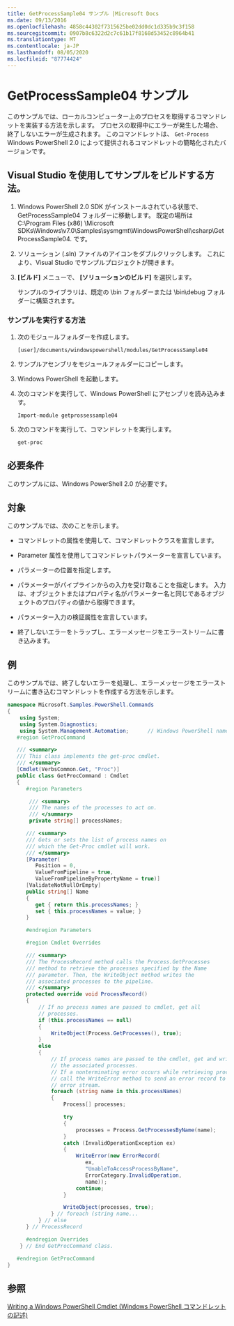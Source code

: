 ```yaml
---
title: GetProcessSample04 サンプル |Microsoft Docs
ms.date: 09/13/2016
ms.openlocfilehash: 4858c44302f7315625be02dd0dc1d335b9c3f158
ms.sourcegitcommit: 0907b8c6322d2c7c61b17f8168d53452c8964b41
ms.translationtype: MT
ms.contentlocale: ja-JP
ms.lasthandoff: 08/05/2020
ms.locfileid: "87774424"
---
```

# <a name="getprocesssample04-sample"></a>GetProcessSample04 サンプル

このサンプルでは、ローカルコンピューター上のプロセスを取得するコマンドレットを実装する方法を示します。 プロセスの取得中にエラーが発生した場合、終了しないエラーが生成されます。 このコマンドレットは、 `Get-Process` Windows PowerShell 2.0 によって提供されるコマンドレットの簡略化されたバージョンです。

## <a name="how-to-build-the-sample-using-visual-studio"></a>Visual Studio を使用してサンプルをビルドする方法。

1. Windows PowerShell 2.0 SDK がインストールされている状態で、GetProcessSample04 フォルダーに移動します。 既定の場所は C:\Program Files (x86) \Microsoft SDKs\Windows\v7.0\Samples\sysmgmt\WindowsPowerShell\csharp\GetProcessSample04. です。

2. ソリューション (.sln) ファイルのアイコンをダブルクリックします。 これにより、Visual Studio でサンプルプロジェクトが開きます。

3. **[ビルド]** メニューで、 **[ソリューションのビルド]** を選択します。

    サンプルのライブラリは、既定の \bin フォルダーまたは \bin\debug フォルダーに構築されます。

### <a name="how-to-run-the-sample"></a>サンプルを実行する方法

1. 次のモジュールフォルダーを作成します。

    `[user]/documents/windowspowershell/modules/GetProcessSample04`

2. サンプルアセンブリをモジュールフォルダーにコピーします。

3. Windows PowerShell を起動します。

4. 次のコマンドを実行して、Windows PowerShell にアセンブリを読み込みます。

    `Import-module getprossessample04`

5. 次のコマンドを実行して、コマンドレットを実行します。

    `get-proc`

## <a name="requirements"></a>必要条件

このサンプルには、Windows PowerShell 2.0 が必要です。

## <a name="demonstrates"></a>対象

このサンプルでは、次のことを示します。

- コマンドレットの属性を使用して、コマンドレットクラスを宣言します。

- Parameter 属性を使用してコマンドレットパラメーターを宣言しています。

- パラメーターの位置を指定します。

- パラメーターがパイプラインからの入力を受け取ることを指定します。 入力は、オブジェクトまたはプロパティ名がパラメーター名と同じであるオブジェクトのプロパティの値から取得できます。

- パラメーター入力の検証属性を宣言しています。

- 終了しないエラーをトラップし、エラーメッセージをエラーストリームに書き込みます。

## <a name="example"></a>例

このサンプルでは、終了しないエラーを処理し、エラーメッセージをエラーストリームに書き込むコマンドレットを作成する方法を示します。

```csharp
namespace Microsoft.Samples.PowerShell.Commands
{
    using System;
    using System.Diagnostics;
    using System.Management.Automation;      // Windows PowerShell namespace.
   #region GetProcCommand

   /// <summary>
   /// This class implements the get-proc cmdlet.
   /// </summary>
   [Cmdlet(VerbsCommon.Get, "Proc")]
   public class GetProcCommand : Cmdlet
   {
      #region Parameters

       /// <summary>
       /// The names of the processes to act on.
       /// </summary>
       private string[] processNames;

      /// <summary>
      /// Gets or sets the list of process names on
      /// which the Get-Proc cmdlet will work.
      /// </summary>
      [Parameter(
         Position = 0,
         ValueFromPipeline = true,
         ValueFromPipelineByPropertyName = true)]
      [ValidateNotNullOrEmpty]
      public string[] Name
      {
         get { return this.processNames; }
         set { this.processNames = value; }
      }

      #endregion Parameters

      #region Cmdlet Overrides

      /// <summary>
      /// The ProcessRecord method calls the Process.GetProcesses
      /// method to retrieve the processes specified by the Name
      /// parameter. Then, the WriteObject method writes the
      /// associated processes to the pipeline.
      /// </summary>
      protected override void ProcessRecord()
      {
          // If no process names are passed to cmdlet, get all
          // processes.
          if (this.processNames == null)
          {
              WriteObject(Process.GetProcesses(), true);
          }
          else
          {
              // If process names are passed to the cmdlet, get and write
              // the associated processes.
              // If a nonterminating error occurs while retrieving processes,
              // call the WriteError method to send an error record to the
              // error stream.
              foreach (string name in this.processNames)
              {
                  Process[] processes;

                  try
                  {
                      processes = Process.GetProcessesByName(name);
                  }
                  catch (InvalidOperationException ex)
                  {
                      WriteError(new ErrorRecord(
                         ex,
                         "UnableToAccessProcessByName",
                         ErrorCategory.InvalidOperation,
                         name));
                      continue;
                  }

                  WriteObject(processes, true);
              } // foreach (string name...
          } // else
      } // ProcessRecord

      #endregion Overrides
    } // End GetProcCommand class.

   #endregion GetProcCommand
}
```

## <a name="see-also"></a>参照

[Writing a Windows PowerShell Cmdlet (Windows PowerShell コマンドレットの記述)](./writing-a-windows-powershell-cmdlet.md)
